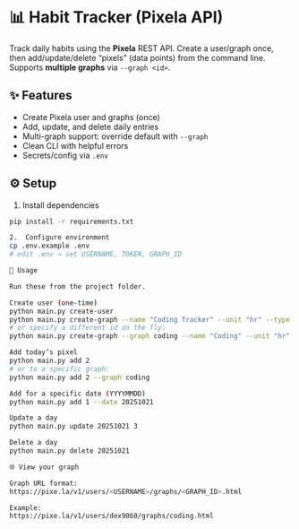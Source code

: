 # 📊 Habit Tracker (Pixela API)

Track daily habits using the **Pixela** REST API.
Create a user/graph once, then add/update/delete “pixels” (data points) from the command line.
Supports **multiple graphs** via `--graph <id>`.

## ✨ Features
- Create Pixela user and graphs (once)
- Add, update, and delete daily entries
- Multi-graph support: override default with `--graph`
- Clean CLI with helpful errors
- Secrets/config via `.env`

## ⚙️ Setup
1) Install dependencies
```bash
pip install -r requirements.txt

2.	Configure environment
cp .env.example .env
# edit .env → set USERNAME, TOKEN, GRAPH_ID

🚀 Usage

Run these from the project folder.

Create user (one-time)
python main.py create-user
python main.py create-graph --name "Coding Tracker" --unit "hr" --type float --color sora
# or specify a different id on the fly:
python main.py create-graph --graph coding --name "Coding" --unit "hr" --type float --color sora

Add today’s pixel
python main.py add 2
# or to a specific graph:
python main.py add 2 --graph coding

Add for a specific date (YYYYMMDD)
python main.py add 1 --date 20251021

Update a day
python main.py update 20251021 3

Delete a day
python main.py delete 20251021

🌐 View your graph

Graph URL format:
https://pixe.la/v1/users/<USERNAME>/graphs/<GRAPH_ID>.html

Example:
https://pixe.la/v1/users/dex9060/graphs/coding.html

